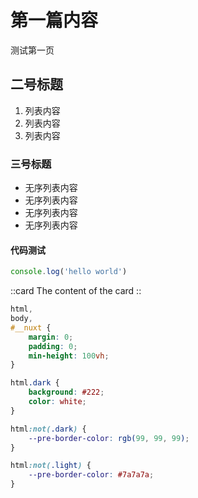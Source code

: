 # 第一篇内容 

测试第一页


## 二号标题
1. 列表内容
2. 列表内容
3. 列表内容


### 三号标题
- 无序列表内容
- 无序列表内容
- 无序列表内容
- 无序列表内容


#### 代码测试
```js
console.log('hello world')
```
::card
The content of the card
::


```css
html,
body,
#__nuxt {
    margin: 0;
    padding: 0;
    min-height: 100vh;
}

html.dark {
    background: #222;
    color: white;
}

html:not(.dark) {
    --pre-border-color: rgb(99, 99, 99);
}

html:not(.light) {
    --pre-border-color: #7a7a7a;
}
```